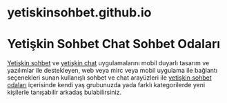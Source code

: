 # yetiskinsohbet.github.io
# Yetişkin Sohbet Chat Sohbet Odaları
<p> <a href="http://www.sohbetodalari.chat" title="yetişkin sohbet">Yetişkin sohbet</a> ve <a href="http://www.sohbetodalari.chat" title="yetişkin chat">yetişkin chat</a> uygulamalarını mobil duyarlı tasarım ve yazılımlar ile destekleyen,
  web veya mirc veya mobil uygulama ile bağlantı seçenekleri sunan kullanışlı sohbet ve chat arayüzleri ile 
 <a href="http://www.sohbetodalari.chat" title="yetişkin sohbet odaları">yetişkin sohbet odaları</a> içerisinde kendi yaş grubunuzda yada farklı kategorilerde yeni kişilerle tanışabilir arkadaş bulabilirsiniz.
  
